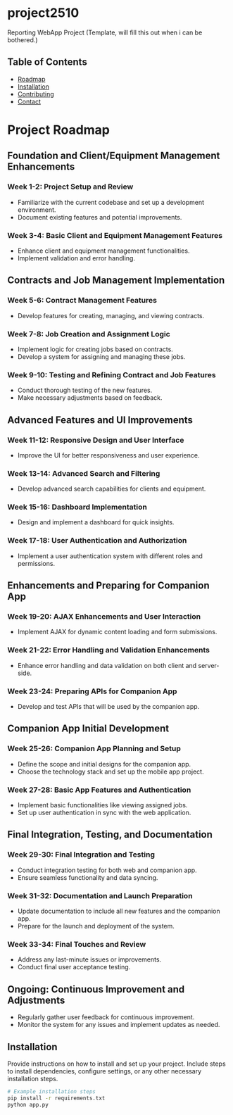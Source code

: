 # project2510
Reporting WebApp Project (Template, will fill this out when i can be bothered.)

## Table of Contents

- [Roadmap](#project-roadmap)
- [Installation](##installation)
- [Contributing](#contributing)
- [Contact](#contact)

# Project Roadmap

## Foundation and Client/Equipment Management Enhancements
### Week 1-2: Project Setup and Review
- Familiarize with the current codebase and set up a development environment.
- Document existing features and potential improvements.

### Week 3-4: Basic Client and Equipment Management Features
- Enhance client and equipment management functionalities.
- Implement validation and error handling.

## Contracts and Job Management Implementation
### Week 5-6: Contract Management Features
- Develop features for creating, managing, and viewing contracts.

### Week 7-8: Job Creation and Assignment Logic
- Implement logic for creating jobs based on contracts.
- Develop a system for assigning and managing these jobs.

### Week 9-10: Testing and Refining Contract and Job Features
- Conduct thorough testing of the new features.
- Make necessary adjustments based on feedback.

## Advanced Features and UI Improvements
### Week 11-12: Responsive Design and User Interface
- Improve the UI for better responsiveness and user experience.

### Week 13-14: Advanced Search and Filtering
- Develop advanced search capabilities for clients and equipment.

### Week 15-16: Dashboard Implementation
- Design and implement a dashboard for quick insights.

### Week 17-18: User Authentication and Authorization
- Implement a user authentication system with different roles and permissions.

## Enhancements and Preparing for Companion App
### Week 19-20: AJAX Enhancements and User Interaction
- Implement AJAX for dynamic content loading and form submissions.

### Week 21-22: Error Handling and Validation Enhancements
- Enhance error handling and data validation on both client and server-side.

### Week 23-24: Preparing APIs for Companion App
- Develop and test APIs that will be used by the companion app.

## Companion App Initial Development
### Week 25-26: Companion App Planning and Setup
- Define the scope and initial designs for the companion app.
- Choose the technology stack and set up the mobile app project.

### Week 27-28: Basic App Features and Authentication
- Implement basic functionalities like viewing assigned jobs.
- Set up user authentication in sync with the web application.

## Final Integration, Testing, and Documentation
### Week 29-30: Final Integration and Testing
- Conduct integration testing for both web and companion app.
- Ensure seamless functionality and data syncing.

### Week 31-32: Documentation and Launch Preparation
- Update documentation to include all new features and the companion app.
- Prepare for the launch and deployment of the system.

### Week 33-34: Final Touches and Review
- Address any last-minute issues or improvements.
- Conduct final user acceptance testing.

## Ongoing: Continuous Improvement and Adjustments
- Regularly gather user feedback for continuous improvement.
- Monitor the system for any issues and implement updates as needed.


## Installation

Provide instructions on how to install and set up your project. Include steps to install dependencies, configure settings, or any other necessary installation steps.

```bash
# Example installation steps
pip install -r requirements.txt
python app.py
